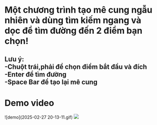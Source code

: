 <h1>Một chương trình tạo mê cung ngẫu nhiên và dùng tìm kiếm ngang và dọc để tìm đường đến 2 điểm bạn chọn!</h1>
<h2>Lưu ý:<br>
-Chuột trái,phải để chọn điểm bắt đầu và đích<br>
-Enter để tìm đường<br>
-Space Bar để tạo lại mê cung<br>
</h2>
<H1>Demo video</H1>
![demo](2025-02-27 20-13-11.gif)
<img src="https://ik.imagekit.io/DuongCG/project%20github/mecung/Screenshot%202025-02-27%20202613.png?updatedAt=1740662795118">
